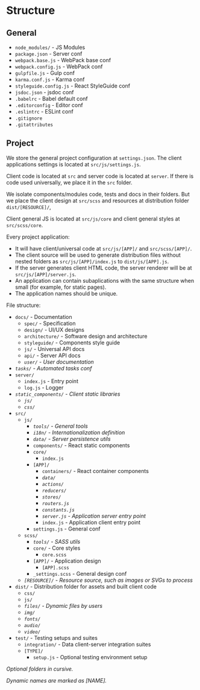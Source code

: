 # Structure

## General

- `node_modules/` - JS Modules
- `package.json` - Server conf
- `webpack.base.js` - WebPack base conf
- `webpack.config.js` - WebPack conf
- `gulpfile.js` - Gulp conf
- `karma.conf.js` - Karma conf
- `styleguide.config.js` - React StyleGuide conf
- `jsdoc.json` - jsdoc conf
- `.babelrc` - Babel default conf
- `.editorconfig` - Editor conf
- `.eslintrc` - ESLint conf
- `.gitignore`
- `.gitattributes`

## Project

We store the general project configuration at `settings.json`. The client applications settings is located at `src/js/settings.js`.

Client code is located at `src` and server code is located at `server`. If there is code used universally, we place it in the `src` folder.

We isolate components/modules code, tests and docs in their folders. But we place the client design at `src/scss` and resources at distribution folder `dist/[RESOURCE]/`,

Client general JS is located at `src/js/core` and client general styles at `src/scss/core`.

Every project application:

- It will have client/universal code at `src/js/[APP]/` and `src/scss/[APP]/`.
- The client source will be used to generate distribution files without nested folders as `src/js/[APP]/index.js` to `dist/js/[APP].js`.
- If the server generates client HTML code, the server renderer will be at `src/js/[APP]/server.js`.
- An application can contain subaplications with the same structure when small (for example, for static pages).
- The application names should be unique.

File structure:

- `docs/` - Documentation
  - `spec/` - Specification
  - `design/` - UI/UX designs
  - `architecture/` - Software design and architecture
  - `styleguide/` - Components style guide
  - `js/` - Universal API docs
  - `api/` - Server API docs
  - *`user/` - User documentation*
- *`tasks/` - Automated tasks conf*
- `server/`
  - `index.js` - Entry point
  - `log.js` - Logger
- *`static_components/` - Client static libraries*
  - *`js/`*
  - *`css/`*
- `src/`
  - `js/`
    - *`tools/` - General tools*
    - *`i18n/` - Internationalization definition*
    - *`data/` - Server persistence utils*
    - `components/` - React static components
    - `core/`
      - `index.js`
    - `[APP]/`
      - `containers/` - React container components
      - *`data/`*
      - *`actions/`*
      - *`reducers/`*
      - *`stores/`*
      - *`routers.js`*
      - *`constants.js`*
      - *`server.js` - Application server entry point*
      - `index.js` - Application client entry point
    - `settings.js` - General conf
  - `scss/`
    - *`tools/` - SASS utils*
    - `core/` - Core styles
      - `core.scss`
    - `[APP]/` - Application design
      - `[APP].scss`
    - `_settings.scss` - General design conf
  - *`[RESOURCE]/` - Resource source, such as images or SVGs to process*
- `dist/` - Distribution folder for assets and built client code
  - `css/`
  - `js/`
  - *`files/` - Dynamic files by users*
  - *`img/`*
  - *`fonts/`*
  - *`audio/`*
  - *`video/`*
- `test/` - Testing setups and suites
  - `integration/` - Data client-server integration suites
  - `[TYPE]/`
    - `setup.js` - Optional testing environment setup

_Optional folders in cursive._

_Dynamic names are marked as [NAME]._
